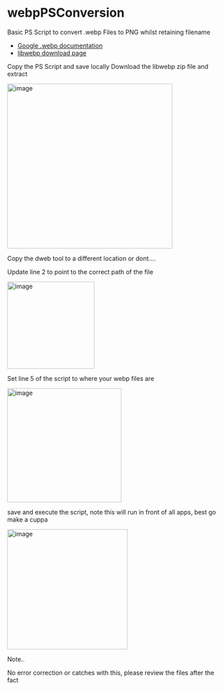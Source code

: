 # webpPSConversion
Basic PS Script to convert .webp Files to PNG whilst retaining filename

* [Google .webp documentation](https://developers.google.com/speed/webp)
* [libwebp download page](https://developers.google.com/speed/webp/download)

Copy the PS Script and save locally 
Download the libwebp zip file and extract

<img width="379" alt="image" src="https://github.com/knowlesy/webpPSConversion/assets/20459678/a79f0f31-7f4d-491c-a948-d2950db65570">

Copy the dweb tool to a different location or dont....  

Update line 2 to point to the correct path of the file 

<img width="200" alt="image" src="https://github.com/knowlesy/webpPSConversion/assets/20459678/b3981db0-da97-474d-a4f8-9b3ded57798e">

Set line 5 of the script to where your webp files are 

<img width="262" alt="image" src="https://github.com/knowlesy/webpPSConversion/assets/20459678/df0a7d2e-834c-4aff-a5bb-d107d883f9e1">


save and execute the script, note this will run in front of all apps, best go make a cuppa

<img width="276" alt="image" src="https://github.com/knowlesy/webpPSConversion/assets/20459678/292d4f76-ff18-4d09-b378-a29236947f20">

Note..

No error correction or catches with this, please review the files after the fact 
